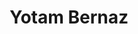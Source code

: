 ---
title: Yotam Bernaz
website: https://www.linkedin.com/in/yotambernaz/
linkedin: yotambernaz
github: boofinka

logzio-role: DevOps Engineer
sitemap: false
noindex: true
---